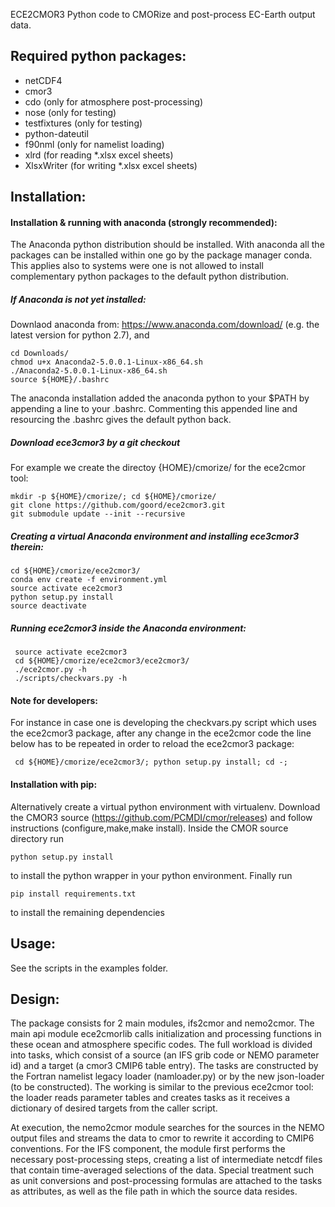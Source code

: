 ECE2CMOR3 Python code to CMORize and post-process EC-Earth output data.

## Required python packages:

* netCDF4
* cmor3
* cdo (only for atmosphere post-processing)
* nose (only for testing)
* testfixtures (only for testing)
* python-dateutil
* f90nml (only for namelist loading)
* xlrd (for reading *.xlsx excel sheets)
* XlsxWriter (for writing *.xlsx excel sheets)

## Installation:

#### Installation & running with anaconda (strongly recommended):
The Anaconda python distribution should be installed. With anaconda all the packages can be installed within one go by the package manager conda. This applies also to systems were one is not allowed to install complementary python packages to the default python distribution.

##### If Anaconda is not yet installed:

Downlaod anaconda from: https://www.anaconda.com/download/ (e.g. the latest version for python 2.7), and
 ```shell
 cd Downloads/
 chmod u+x Anaconda2-5.0.0.1-Linux-x86_64.sh
 ./Anaconda2-5.0.0.1-Linux-x86_64.sh
 source ${HOME}/.bashrc
 ```
The anaconda installation added the anaconda python to your $PATH by appending a line to your .bashrc. Commenting this appended line and resourcing the .bashrc gives the default python back.


##### Download ece3cmor3 by a git checkout

For example we create the directoy {HOME}/cmorize/ for the ece2cmor tool:

```shell
mkdir -p ${HOME}/cmorize/; cd ${HOME}/cmorize/
git clone https://github.com/goord/ece2cmor3.git
git submodule update --init --recursive
```

##### Creating a virtual Anaconda environment and installing ece3cmor3 therein:

```shell
cd ${HOME}/cmorize/ece2cmor3/
conda env create -f environment.yml
source activate ece2cmor3
python setup.py install
source deactivate
```

##### Running ece2cmor3 inside the Anaconda environment:

```shell
 source activate ece2cmor3
 cd ${HOME}/cmorize/ece2cmor3/ece2cmor3/
 ./ece2cmor.py -h
 ./scripts/checkvars.py -h
```


#### Note for developers: 

For instance in case one is developing the checkvars.py script which uses the ece2cmor3 package, after any change in the ece2cmor code the line below has to be repeated in order to reload the ece2cmor3 package:
```shell
 cd ${HOME}/cmorize/ece2cmor3/; python setup.py install; cd -;
```

#### Installation with pip:
Alternatively create a virtual python environment with virtualenv. Download the CMOR3 source (https://github.com/PCMDI/cmor/releases) and follow instructions (configure,make,make install). Inside the CMOR source directory run
```shell
python setup.py install
```
to install the python wrapper in your python environment. Finally run
```shell
pip install requirements.txt
```
to install the remaining dependencies

## Usage:
See the scripts in the examples folder.

## Design:

The package consists for 2 main modules, ifs2cmor and nemo2cmor. The main api module ece2cmorlib calls initialization and processing functions in these ocean and atmosphere specific codes. The full workload is divided into tasks, which consist of a source (an IFS grib code or NEMO parameter id) and a target (a cmor3 CMIP6 table entry). The tasks are constructed by the Fortran namelist legacy loader (namloader.py) or by the new json-loader (to be constructed). The working is similar to the previous ece2cmor tool: the loader reads parameter tables and creates tasks as it receives a dictionary of desired targets from the caller script.

At execution, the nemo2cmor module searches for the sources in the NEMO output files and streams the data to cmor to rewrite it according to CMIP6 conventions. For the IFS component, the module first performs the necessary post-processing steps, creating a list of intermediate netcdf files that contain time-averaged selections of the data. Special treatment such as unit conversions and post-processing formulas are attached to the tasks as attributes, as well as the file path in which the source data resides.
